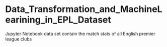 # Data_Transformation_and_MachineLearining_in_EPL_Dataset
Jupyter Notebook
data set contain the match stats of all English premier league clubs
